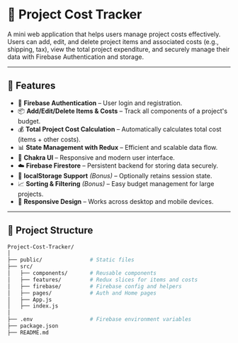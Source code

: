 # 🧮 Project Cost Tracker

A mini web application that helps users manage project costs effectively. Users can add, edit, and delete project items and associated costs (e.g., shipping, tax), view the total project expenditure, and securely manage their data with Firebase Authentication and storage.

---

## 🚀 Features

- 🔐 **Firebase Authentication** – User login and registration.
- 📦 **Add/Edit/Delete Items & Costs** – Track all components of a project's budget.
- 💰 **Total Project Cost Calculation** – Automatically calculates total cost (items + other costs).
- 📊 **State Management with Redux** – Efficient and scalable data flow.
- 🎨 **Chakra UI** – Responsive and modern user interface.
- ☁️ **Firebase Firestore** – Persistent backend for storing data securely.
- 💾 **localStorage Support** _(Bonus)_ – Optionally retains session state.
- 📈 **Sorting & Filtering** _(Bonus)_ – Easy budget management for large projects.
- 📱 **Responsive Design** – Works across desktop and mobile devices.

---

## 📁 Project Structure

```bash
Project-Cost-Tracker/
│
├── public/               # Static files
├── src/
│   ├── components/       # Reusable components
│   ├── features/         # Redux slices for items and costs
│   ├── firebase/         # Firebase config and helpers
│   ├── pages/            # Auth and Home pages
│   ├── App.js
│   ├── index.js
│
├── .env                  # Firebase environment variables
├── package.json
├── README.md
```
